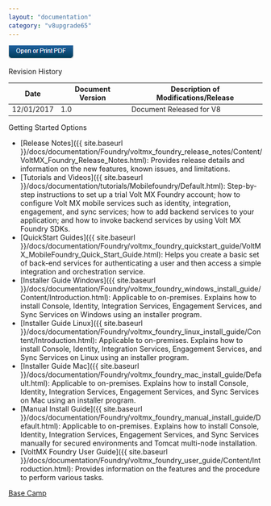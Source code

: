 ```yaml
---
layout: "documentation"
category: "v8upgrade65"
---
```

                            

[![](Resources/Images/pdf.png)](http://docs.voltmx.com/voltmxlibrary/beta/v8upgrade65.pdf "VoltMX Foundry UpgradeHUB Guide")

Revision History

  
| **Date** | **Document Version** | **Description of Modifications/Release** |
| --- | --- | --- |
| 12/01/2017 | 1.0 | Document Released for V8 |

Getting Started Options

*   [Release Notes]({{ site.baseurl }}/docs/documentation/Foundry/voltmx_foundry_release_notes/Content/VoltMX_Foundry_Release_Notes.html): Provides release details and information on the new features, known issues, and limitations.
*   [Tutorials and Videos]({{ site.baseurl }}/docs/documentation/tutorials/Mobilefoundry/Default.html): Step-by-step instructions to set up a trial Volt MX Foundry account; how to configure Volt MX mobile services such as identity, integration, engagement, and sync services; how to add backend services to your application; and how to invoke backend services by using Volt MX Foundry SDKs.
*   [QuickStart Guides]({{ site.baseurl }}/docs/documentation/Foundry/voltmx_foundry_quickstart_guide/VoltMX_MobileFoundry_Quick_Start_Guide.html): Helps you create a basic set of back-end services for authenticating a user and then access a simple integration and orchestration service.
*   [Installer Guide Windows]({{ site.baseurl }}/docs/documentation/Foundry/voltmx_foundry_windows_install_guide/Content/Introduction.html): Applicable to on-premises. Explains how to install Console, Identity, Integration Services, Engagement Services, and Sync Services on Windows using an installer program.
*   [Installer Guide Linux]({{ site.baseurl }}/docs/documentation/Foundry/voltmx_foundry_linux_install_guide/Content/Introduction.html): Applicable to on-premises. Explains how to install Console, Identity, Integration Services, Engagement Services, and Sync Services on Linux using an installer program.
*   [Installer Guide Mac]({{ site.baseurl }}/docs/documentation/Foundry/voltmx_foundry_mac_install_guide/Default.html): Applicable to on-premises. Explains how to install Console, Identity, Integration Services, Engagement Services, and Sync Services on Mac using an installer program.
*   [Manual Install Guide]({{ site.baseurl }}/docs/documentation/Foundry/voltmx_foundry_manual_install_guide/Default.html): Applicable to on-premises. Explains how to install Console, Identity, Integration Services, Engagement Services, and Sync Services manually for secured environments and Tomcat multi-node installation.
*   [VoltMX Foundry User Guide]({{ site.baseurl }}/docs/documentation/Foundry/voltmx_foundry_user_guide/Content/Introduction.html): Provides information on the features and the procedure to perform various tasks.

[Base Camp](https://full-community-full.cs9.force.com/voltmxcommunity/s/sample-upgrade-page)
